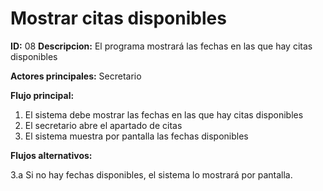 # Mostrar citas disponibles

**ID:** 08 **Descripcion:** El programa mostrará las fechas en las que hay citas disponibles

**Actores principales:** Secretario

**Flujo principal:**
1. El sistema debe mostrar las fechas en las que hay citas disponibles
2. El secretario abre el apartado de citas
3. El sistema muestra por pantalla las fechas disponibles

**Flujos alternativos:**

3.a Si no hay fechas disponibles, el sistema lo mostrará por pantalla.
